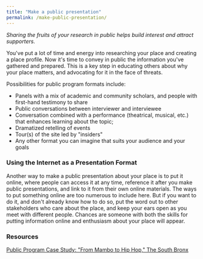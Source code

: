 ```yaml
---
title: "Make a public presentation"
permalink: /make-public-presentation/
---
```


*Sharing the fruits of your research in public helps build interest and attract supporters.*

You've put a lot of time and energy into researching your place and
creating a place profile. Now it's time to convey in public the
information you've gathered and prepared. This is a key step in
educating others about why your place matters, and advocating for it in
the face of threats.

Possibilities for public program formats include:

- Panels with a mix of academic and community scholars, and people with first-hand testimony to share
- Public conversations between interviewer and interviewee
- Conversation combined with a performance (theatrical, musical, etc.) that enhances learning about the topic;
- Dramatized retelling of events
- Tour(s) of the site led by "insiders"
- Any other format you can imagine that suits your audience and your goals

### Using the Internet as a Presentation Format

Another way to make a public presentation about your place is to put it online, where people can access it at any time, reference it after you make public presentations, and link to it from their own online materials. The ways to put something online are too numerous to include here. But if you want to do it, and don't already know how to do so, put the word out to other stakeholders who care about the place, and keep your ears open as you meet with different people. Chances are someone with both the skills for putting information online and enthusiasm about your place will appear.

### Resources

[Public Program Case Study: "From Mambo to Hip Hop," The South Bronx](case-study-south-bronx)
